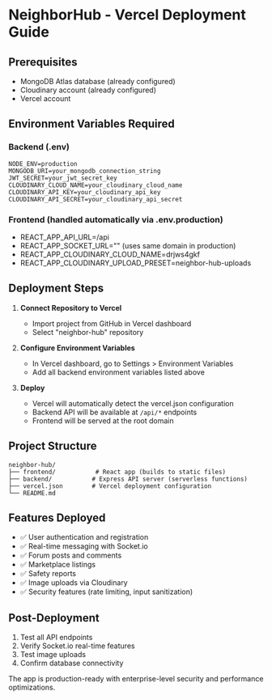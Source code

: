 # NeighborHub - Vercel Deployment Guide

## Prerequisites
- MongoDB Atlas database (already configured)
- Cloudinary account (already configured)
- Vercel account

## Environment Variables Required

### Backend (.env)
```
NODE_ENV=production
MONGODB_URI=your_mongodb_connection_string
JWT_SECRET=your_jwt_secret_key
CLOUDINARY_CLOUD_NAME=your_cloudinary_cloud_name
CLOUDINARY_API_KEY=your_cloudinary_api_key
CLOUDINARY_API_SECRET=your_cloudinary_api_secret
```

### Frontend (handled automatically via .env.production)
- REACT_APP_API_URL=/api
- REACT_APP_SOCKET_URL="" (uses same domain in production)
- REACT_APP_CLOUDINARY_CLOUD_NAME=drjws4gkf
- REACT_APP_CLOUDINARY_UPLOAD_PRESET=neighbor-hub-uploads

## Deployment Steps

1. **Connect Repository to Vercel**
   - Import project from GitHub in Vercel dashboard
   - Select "neighbor-hub" repository

2. **Configure Environment Variables**
   - In Vercel dashboard, go to Settings > Environment Variables
   - Add all backend environment variables listed above

3. **Deploy**
   - Vercel will automatically detect the vercel.json configuration
   - Backend API will be available at `/api/*` endpoints
   - Frontend will be served at the root domain

## Project Structure
```
neighbor-hub/
├── frontend/           # React app (builds to static files)
├── backend/           # Express API server (serverless functions)
├── vercel.json        # Vercel deployment configuration
└── README.md
```

## Features Deployed
- ✅ User authentication and registration
- ✅ Real-time messaging with Socket.io
- ✅ Forum posts and comments
- ✅ Marketplace listings
- ✅ Safety reports
- ✅ Image uploads via Cloudinary
- ✅ Security features (rate limiting, input sanitization)

## Post-Deployment
1. Test all API endpoints
2. Verify Socket.io real-time features
3. Test image uploads
4. Confirm database connectivity

The app is production-ready with enterprise-level security and performance optimizations.
